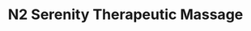 ---
title: "N2 Serenity Therapeutic Massage"
url: /jefferson-city/n2-serenity-therapeutic-massage/
shop: Massage
---